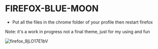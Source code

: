 # FIREFOX-BLUE-MOON


- Put all the files in the chrome folder of your profile then restart firefox

Note: it's a work in progress not a final theme, just for my using and fun


![firefox_9jLO17E1bV](https://user-images.githubusercontent.com/40931468/154448876-99c3d423-95ba-48bb-9e8a-5400bf33dd8c.png)
